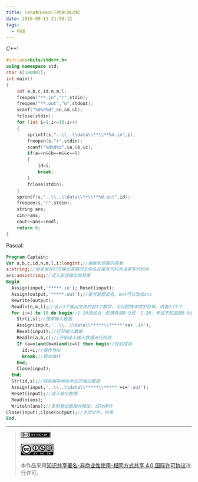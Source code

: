 ```yaml
---
title: Cena和Lemon下的AC自动机
date: 2018-09-13 21:50:12
tags: 
  - 科技
---
```


C++:
```cpp
#include<bits/stdc++.h>
using namespace std;
char s[100001];
int main()
{
    int a,b,c,id,n,m,l;
    freopen("**.in","r",stdin);
    freopen("**.out","w",stdout);
    scanf("%d%d%d",&n,&m,&l);
    fclose(stdin);
    for (int i=1;i<=10;i++)
	{
        sprintf(s,"..\\..\\data\\**\\**%d.in",i);
        freopen(s,"r",stdin);
        scanf("%d%d%d",&a,&b,&c);
        if(a==n&&b==m&&c==l)
		{
            id=i;
            break;
        }
        fclose(stdin);
    }
    sprintf(s,"..\\..\\data\\**\\**%d.out",id);
    freopen(s,"r",stdin);
    string ans;
    cin>>ans;
	cout<<ans<<endl;
    return 0;
}
```
Pascal:
```pascal
Program Captain; 
Var a,b,c,id,n,m,l,i:longint;//搜索到想要的答案
s:string;//用来保存打开输出答案的文件名这里写代码片这里写代码片  
ans:ansistring;//读入应该输出的答案
Begin
  Assign(input,'*****.in'); Reset(input);
  Assign(output,'*****.out');//星号是题目名，out可以改成ans
  Rewrite(output);
  Readln(n,m,l);//读入3个输出文件的前3个数字，可以酌情改成字符串，或者4个5个 
  For i:=1 to 10 do begin//1-10测试点，酌情改成0-9或  1-20，考试不知道是0-9还是1-10看人品        
    Str(i,s);//搜索输入数据
    Assign(input,'..\\..\\data\\*****\\*****'+s+'.in');
    Reset(input);//打开输入数据
    Readln(a,b,c);//开始读入输入数据进行校验    
    If (a=n)and(b=m)and(c=l) then begin//校验成功 
      id:=i;//保存地址      
      Break;//跳出循环  
    End;        
    Close(input);
  End; 
  Str(id,s);//找到保存地址所在的输出数据
  Assign(input,'..\\..\\data\\*****\\*****'+s+'.out');
  Reset(input);//读入输出数据
  Readln(ans);
  Writeln(ans);//复制输出数据并输出，成功得分
Close(input);Close(output);//关闭文件，结束
End.
```

------------

> [![知识共享许可协议](/pic/license/BY-NC-SA_80x15.png)](https://creativecommons.org/licenses/by-nc-sa/4.0/deed.zh)
> 
> [![知识共享许可协议](/pic/license/BY-NC-SA_88x31.png)](https://creativecommons.org/licenses/by-nc-sa/4.0/deed.zh)
> 
> 本作品采用[知识共享署名-非商业性使用-相同方式共享 4.0 国际许可协议](https://creativecommons.org/licenses/by-nc-sa/4.0/deed.zh)进行许可。
